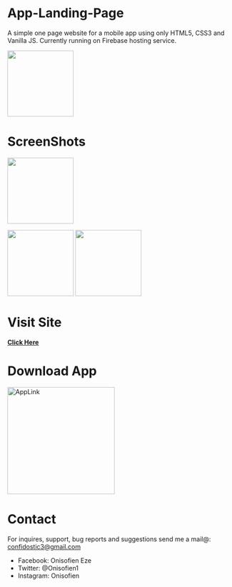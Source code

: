 # App-Landing-Page
 A simple one page website for a mobile app using only HTML5, CSS3 and Vanilla JS. Currently running on Firebase hosting service. 

<img src="https://github.com/Dev-Geek/Qubbe-QandA/blob/master/screenshots/icon.png" width="148">

# ScreenShots
<!--![alt text](https://github.com/Dev-Geek/Qubbe-QandA/blob/master/screenshots/1.png "1") -->
<img src="https://github.com/Dev-Geek/Qubbe-QandA/blob/master/screenshots/2.png" width="148">

<p float="left">
<img src="https://github.com/Dev-Geek/Qubbe-QandA/blob/master/screenshots/1.png" width="148">
<img src="https://github.com/Dev-Geek/Qubbe-QandA/blob/master/screenshots/2.png" width="148">
</p>

# Visit Site
<a href="https://play.google.com/store/apps/details?id=live.hoova.android"><b>Click Here</b></a>

# Download App
<a href="https://play.google.com/store/apps/details?id=live.hoova.android">
<img border="0" alt="AppLink" src="https://github.com/Dev-Geek/Qubbe-QandA/blob/master/screenshots/play_btn.png" width="240" target="_blank">
</a>
 

# Contact
For inquires, support, bug reports and suggestions send me a mail@: confidostic3@gmail.com

* Facebook: Onisofien Eze
* Twitter: @Onisofien1
* Instagram: Onisofien